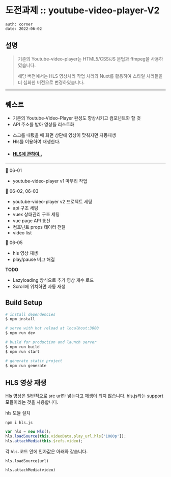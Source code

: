 # 도전과제 :: youtube-video-player-V2
```
auth: corner
date: 2022-06-02
```

## 설명
> 기존의 Youtube-video-player는 HTML5/CSS/JS 문법과 ffmpeg을 사용하였습니다.
> 
> 해당 버전에서는 HLS 영상처리 작업 처리와 Nuxt를 활용하여 스타일 처리들을 더 심화한 버전으로 변경하였습니다.



---


## 퀘스트

- 기존의 Youtube-Video-Player 완성도 향상시키고 컴포넌트화 할 것
- API 주소를 받아 영상들 리스트화 

[//]: # "- [Only Watch me]&#40;https://eatalk.live24.app/api/vod/json/list?row_count=15&page_no=1&order_col=no&shuffle=true&#41;"
- 스크롤 내렸을 때 화면 상단에 영상이 맞춰지면 자동재생
- Hls를 이용하여 재생한다.
- #### [HLS에 관하여..](https://iu-corner.tistory.com/entry/%EB%8F%99%EC%98%81%EC%83%81-HLS%EB%9E%80-%ED%8A%B9%EC%A7%95)

---
🌱 06-01 
- youtube-video-player v1 마무리 작업


🌱 06-02, 06-03
- youtube-video-player v2 프로젝트 세팅
- api 구조 세팅
- vuex 상태관리 구조 세팅
- vue page API 통신 
- 컴포넌트 props 데이터 전달
- video list

🌱 06-05

- hls 영상 재생
- play/pause 버그 해결



**TODO**

- Lazyloading 방식으로 추가 영상 개수 로드
- Scroll에 위치하면 자동 재생



## Build Setup

```bash
# install dependencies
$ npm install

# serve with hot reload at localhost:3000
$ npm run dev

# build for production and launch server
$ npm run build
$ npm run start

# generate static project
$ npm run generate
```



## HLS 영상 재생

Hls 영상은 일반적으로 src url만 넣는다고 재생이 되지 않습니다. hls.js라는 support 모듈이라는 것을 사용합니다.

hls 모듈 설치

`npm i hls.js`



```js
var hls = new Hls();
hls.loadSource(this.videoData.play_url.hls['1080p']);
hls.attachMedia(this.$refs.video);
```

각 `hls.`코드 안에 인자값은 아래와 같습니다.

`hls.loadSource(url)` 

`hls.attachMedia(video)` 

